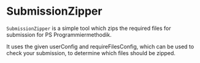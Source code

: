 # SubmissionZipper

`SubmissionZipper` is a simple tool which zips the required files for submission for PS Programmiermethodik.

It uses the given userConfig and requireFilesConfig, which can be used to check your submission, to determine which files should be zipped.